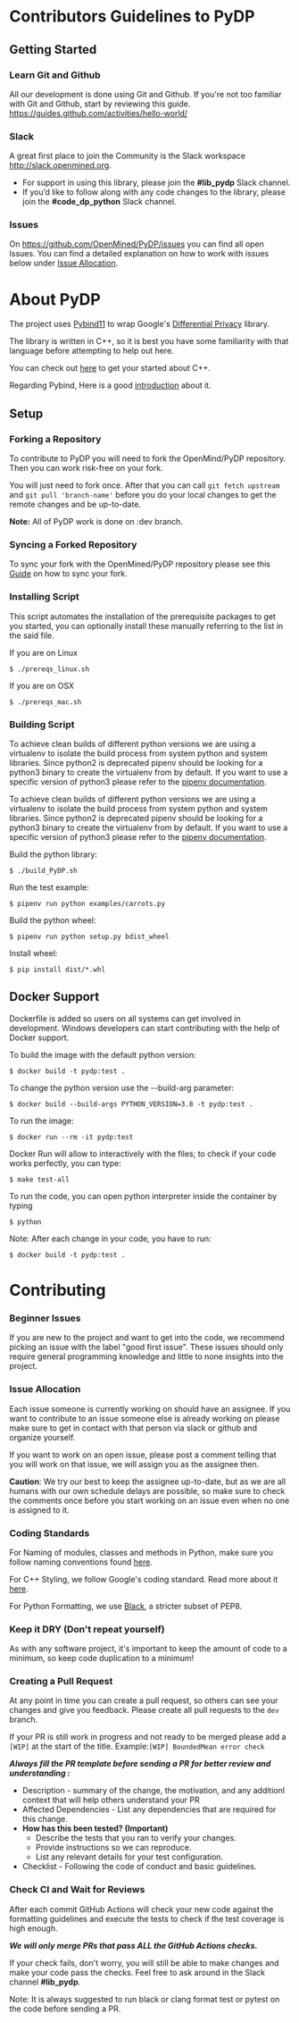 # Contributors Guidelines to PyDP

## Getting Started

### Learn Git and Github

All our development is done using Git and Github. If you're not too familiar with Git and Github, start by reviewing this guide. <https://guides.github.com/activities/hello-world/>

### Slack

A great first place to join the Community is the Slack workspace <http://slack.openmined.org>.
- For support in using this library, please join the **#lib_pydp** Slack channel. 
- If you’d like to follow along with any code changes to the library, please join the **#code_dp_python** Slack channel.

### Issues

On <https://github.com/OpenMined/PyDP/issues> you can find all open Issues. You can find a detailed explanation on how to work with issues below under [Issue Allocation](#issue-allocation).


# About PyDP

The project uses [Pybind11](http://pybind11.readthedocs.io) to wrap Google's [Differential Privacy](https://github.com/google/differential-privacy) library.

The library is written in C++, so it is best you have some familiarity with that language before attempting to help out here.

You can check out [here](https://www.learncpp.com/) to get your started about C++.

Regarding Pybind, Here is a good [introduction](https://www.youtube.com/watch?v=jQedHfF1Jfw) about it.


## Setup

### Forking a Repository

To contribute to PyDP you will need to fork the OpenMind/PyDP repository.
Then you can work risk-free on your fork.

You will just need to fork once. After that you can call `git fetch upstream` and `git pull 'branch-name'` before you do your local changes to get the remote changes and be up-to-date.

**Note:** All of PyDP work is done on :dev branch.

### Syncing a Forked Repository

To sync your fork with the OpenMined/PyDP repository please see this [Guide](https://help.github.com/articles/syncing-a-fork/) on how to sync your fork.

### Installing Script

This script automates the installation of the prerequisite packages to get you started, you can optionally install these manually referring to the list in the said file.

If you are on Linux

```
$ ./prereqs_linux.sh  

```
If you are on OSX

```
$ ./prereqs_mac.sh
```

### Building Script

To achieve clean builds of different python versions we are using a virtualenv to isolate
the build process from system python and system libraries. Since python2 is deprecated
pipenv should be looking for a python3 binary to create the virtualenv from by default.
If you want to use a specific version of python3 please refer to the
[pipenv documentation](https://pipenv-fork.readthedocs.io/en/latest/).

To achieve clean builds of different python versions we are using a virtualenv to isolate
the build process from system python and system libraries. Since python2 is deprecated
pipenv should be looking for a python3 binary to create the virtualenv from by default.
If you want to use a specific version of python3 please refer to the
[pipenv documentation](https://pipenv-fork.readthedocs.io/en/latest/).

Build the python library:

```
$ ./build_PyDP.sh
```

Run the test example:
```
$ pipenv run python examples/carrots.py
```

Build the python wheel:

```
$ pipenv run python setup.py bdist_wheel
```

Install wheel:

```
$ pip install dist/*.whl
```

## Docker Support

Dockerfile is added so users on all systems can get involved in development.
Windows developers can start contributing with the help of Docker support.

To build the image with the default python version:

```
$ docker build -t pydp:test .
```

To change the python version use the --build-arg parameter:

```
$ docker build --build-args PYTHON_VERSION=3.8 -t pydp:test .
```

To run the image:

```
$ docker run --rm -it pydp:test
```

Docker Run will allow to interactively with the files; to check if your code works
perfectly, you can type:

```
$ make test-all
```

To run the code, you can open python interpreter inside the container by typing

```
$ python
```

Note: After each change in your code, you have to run:

```
$ docker build -t pydp:test .
```

# Contributing

### Beginner Issues

If you are new to the project and want to get into the code, we recommend picking an issue with the label "good first issue". These issues should only require general programming knowledge and little to none insights into the project.

### Issue Allocation

Each issue someone is currently working on should have an assignee. If you want to contribute to an issue someone else is already working on please make sure to get in contact with that person via slack or github and organize yourself.

If you want to work on an open issue, please post a comment telling that you will work on that issue, we will assign you as the assignee then.

**Caution**: We try our best to keep the assignee up-to-date, but as we are all humans with our own schedule delays are possible, so make sure to check the comments once before you start working on an issue even when no one is assigned to it.

### Coding Standards

For Naming of modules, classes and methods in Python, make sure you follow naming
conventions found
[here](https://visualgit.readthedocs.io/en/latest/pages/naming_convention.html).

For C++ Styling, we follow Google's coding standard. Read more about it
[here](./.clang-format).

For Python Formatting, we use
[Black](https://black.readthedocs.io/en/stable/the_black_code_style.html),
a stricter subset of PEP8.

### Keep it DRY (Don't repeat yourself)

As with any software project, it's important to keep the amount of code to a minimum, so keep code duplication to a minimum!

### Creating a Pull Request

At any point in time you can create a pull request, so others can see your changes and give you feedback.
Please create all pull requests to the `dev` branch.

If your PR is still work in progress and not ready to be merged please add a `[WIP]` at the start of the title.
Example:`[WIP] BoundedMean error check`

***Always fill the PR template before sending a PR for better review and understanding :***
- Description - summary of the change, the motivation, and any additionl context that will help others understand your PR
- Affected Dependencies - List any dependencies that are required for this change.
- **How has this been tested? (Important)**
   - Describe the tests that you ran to verify your changes.
   - Provide instructions so we can reproduce.
   - List any relevant details for your test configuration.
- Checklist - Following the code of conduct and basic guidelines.


### Check CI and Wait for Reviews

After each commit GitHub Actions will check your new code against the formatting guidelines and execute the tests to check if the test coverage is high enough.

***We will only merge PRs that pass ALL the GitHub Actions checks.***

If your check fails, don't worry, you will still be able to make changes and make your code pass the checks. Feel free to ask around in the Slack channel **#lib_pydp**.

Note: It is always suggested to run black or clang format test or pytest on the code before sending a PR.
